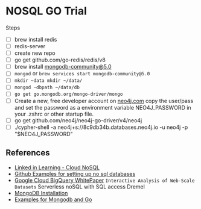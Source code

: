 # NOSQL GO Trial 
Steps
- [ ] brew install redis
- [ ] redis-server
- [ ] create new repo
- [ ] go get github.com/go-redis/redis/v8
- [ ] brew install mongodb-community@5.0 
- [ ] `mongod` or `brew services start mongodb-community@5.0`
- [ ] `mkdir ~data mkdir ~/data/`
- [ ] `mongod -dbpath ~/data/db`
- [ ] `go get go.mongodb.org/mongo-driver/mongo`
- [ ] Create a new, free developer account on [neo4j.com](https://neo4j.com/) copy the user/pass and set the password as a environment variable NEO4J_PASSWORD in your .zshrc or other startup file. 
- [ ] go get github.com/neo4j/neo4j-go-driver/v4/neo4j
- [ ] ./cypher-shell -a neo4j+s://8c9db34b.databases.neo4j.io -u neo4j -p "$NEO4J_PASSWORD"

## References
- [Linked in Learning - Cloud NoSQL](https://www.linkedin.com/learning/cloud-nosql-for-sql-professionals)
- [Github Examples for setting up no sql databases](https://github.com/lynnlangit/gcp-essentials/tree/master/1_storage)
- [Google Cloud BigQuery WhitePaper](https://research.google/pubs/pub36632/)  `Interactive Analysis of Web-Scale Datasets` Serverless noSQL with SQL access Dremel
- [MongoDB Installation](https://www.mongodb.com/docs/manual/tutorial/install-mongodb-on-os-x/)
- [ Examples for Mongodb and Go](https://www.geeksforgeeks.org/how-to-use-go-with-mongodb/)